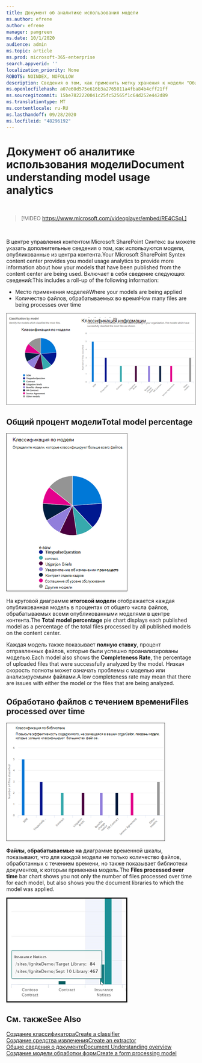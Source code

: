 ```yaml
---
title: Документ об аналитике использования модели
ms.author: efrene
author: efrene
manager: pamgreen
ms.date: 10/1/2020
audience: admin
ms.topic: article
ms.prod: microsoft-365-enterprise
search.appverid: ''
localization_priority: None
ROBOTS: NOINDEX, NOFOLLOW
description: Сведения о том, как применить метку хранения к модели "Общие сведения о модели"
ms.openlocfilehash: a07e60d575e616b3a2765011a4fba84b4cff21ff
ms.sourcegitcommit: 15be7822220041c25fc52565f1c64d252e442d89
ms.translationtype: MT
ms.contentlocale: ru-RU
ms.lasthandoff: 09/28/2020
ms.locfileid: "48296192"
---
```

# <a name="document-understanding-model-usage-analytics"></a><span data-ttu-id="a4c0a-103">Документ об аналитике использования модели</span><span class="sxs-lookup"><span data-stu-id="a4c0a-103">Document understanding model usage analytics</span></span>

</br>

> [!VIDEO https://www.microsoft.com/videoplayer/embed/RE4CSoL]

</br>

<span data-ttu-id="a4c0a-104">В центре управления контентом Microsoft SharePoint Синтекс вы можете указать дополнительные сведения о том, как используются модели, опубликованные из центра контента.</span><span class="sxs-lookup"><span data-stu-id="a4c0a-104">Your Microsoft SharePoint Syntex content center provides you model usage analytics to provide more information about how your models that have been published from the content center are being used.</span></span> <span data-ttu-id="a4c0a-105">Включает в себя сведение следующих сведений:</span><span class="sxs-lookup"><span data-stu-id="a4c0a-105">This includes a roll-up of the following information:</span></span>

- <span data-ttu-id="a4c0a-106">Место применения моделей</span><span class="sxs-lookup"><span data-stu-id="a4c0a-106">Where your models are being applied</span></span>
- <span data-ttu-id="a4c0a-107">Количество файлов, обрабатываемых во время</span><span class="sxs-lookup"><span data-stu-id="a4c0a-107">How many files are being processes over time</span></span>

 ![Аналитика модели](../media/content-understanding/model-analytics.png) </br>

## <a name="total-model-percentage"></a><span data-ttu-id="a4c0a-109">Общий процент модели</span><span class="sxs-lookup"><span data-stu-id="a4c0a-109">Total model percentage</span></span>

   ![Общий процент модели](../media/content-understanding/total-model-percentage.png) </br>

<span data-ttu-id="a4c0a-111">На круговой диаграмме **итоговой модели** отображается каждая опубликованная модель в процентах от общего числа файлов, обрабатываемых всеми опубликованными моделями в центре контента.</span><span class="sxs-lookup"><span data-stu-id="a4c0a-111">The **Total model percentage** pie chart displays each published model as a percentage of the total files processed by all published models on the content center.</span></span>

<span data-ttu-id="a4c0a-112">Каждая модель также показывает **полную ставку**, процент отправленных файлов, которые были успешно проанализированы моделью.</span><span class="sxs-lookup"><span data-stu-id="a4c0a-112">Each model also shows the **Completeness Rate**, the percentage of uploaded files that were successfully analyzed by the model.</span></span> <span data-ttu-id="a4c0a-113">Низкая скорость полноты может означать проблемы с моделью или анализируемыми файлами.</span><span class="sxs-lookup"><span data-stu-id="a4c0a-113">A low completeness rate may mean that there are issues with either the model or the files that are being analyzed.</span></span>

## <a name="files-processed-over-time"></a><span data-ttu-id="a4c0a-114">Обработано файлов с течением времени</span><span class="sxs-lookup"><span data-stu-id="a4c0a-114">Files processed over time</span></span>

   ![Обработано файлов](../media/content-understanding/files-processed-over-time.png) </br>

<span data-ttu-id="a4c0a-116">**Файлы, обрабатываемые на** диаграмме временной шкалы, показывают, что для каждой модели не только количество файлов, обработанных с течением времени, но также показывает библиотеки документов, к которым применена модель.</span><span class="sxs-lookup"><span data-stu-id="a4c0a-116">The **Files processed over time** bar chart shows you not only the number of files processed over time for each model, but also shows you the document libraries to which the model was applied.</span></span>

   ![Линейчатая диаграмма](../media/content-understanding/bar-chart-models.png) </br>

## <a name="see-also"></a><span data-ttu-id="a4c0a-118">См. также</span><span class="sxs-lookup"><span data-stu-id="a4c0a-118">See Also</span></span>
[<span data-ttu-id="a4c0a-119">Создание классификатора</span><span class="sxs-lookup"><span data-stu-id="a4c0a-119">Create a classifier</span></span>](create-a-classifier.md)</br>
[<span data-ttu-id="a4c0a-120">Создание средства извлечения</span><span class="sxs-lookup"><span data-stu-id="a4c0a-120">Create an extractor</span></span>](create-an-extractor.md)</br>
[<span data-ttu-id="a4c0a-121">Общие сведения о документе</span><span class="sxs-lookup"><span data-stu-id="a4c0a-121">Document Understanding overview</span></span>](document-understanding-overview.md)</br>
[<span data-ttu-id="a4c0a-122">Создание модели обработки форм</span><span class="sxs-lookup"><span data-stu-id="a4c0a-122">Create a form processing model</span></span>](create-a-form-processing-model.md)  

